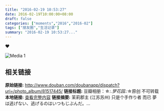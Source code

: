 ```yaml
---
title: "2016-02-19 10:53:27"
date: 2016-02-19T10:00:00+08:00
draft: false
categories: ["moments","2016","2016-02"]
tags: ["朋友圈","生活记录"]
summary: "2016-02-19 10:53:27..."
---
```


❤️

![Media 1](/Moments/photos/2016-02-19/201602191053270.jpg)

## 相关链接

**原始链接:** http://www.douban.com/doubanapp/dispatch?uri=/photo_album/81517445/
**链接标题:** 豆瓣相册：☆*:.梦花园.:*☆原创 不可转载
**本地链接:** [查看完整内容](/link_content/2016/02/2016-02-19/link_content/)
**链接摘要:** 茉莉郡主
        (江苏苏州)
    只是个手作り者 而已 夢は逃げない、逃げるのはいつもじぶんだ。...

